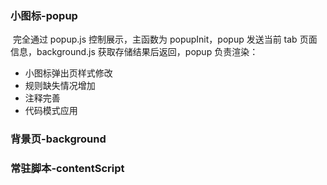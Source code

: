 ### 小图标-popup

​	完全通过 popup.js 控制展示，主函数为 popupInit，popup 发送当前 tab 页面信息，background.js 获取存储结果后返回，popup 负责渲染：

- 小图标弹出页样式修改
- 规则缺失情况增加
- 注释完善
- 代码模式应用

### 背景页-background



### 常驻脚本-contentScript